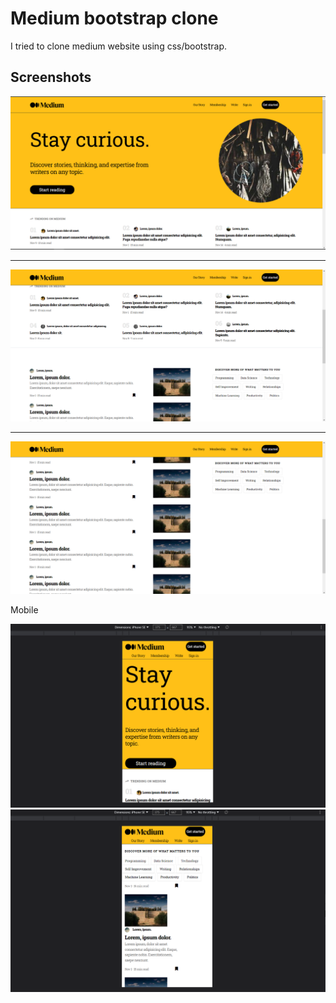 # Medium bootstrap clone
I tried to clone medium website using css/bootstrap.
## Screenshots
![fotoya gitmek](./screenshots/1.PNG)
<hr>

![fotoya gitmek](./screenshots/2.PNG)
<hr>

![fotoya gitmek](./screenshots/3.PNG)

Mobile

![fotoya gitmek](./screenshots/mobile1.PNG)
![fotoya gitmek](./screenshots/mobile2.PNG)